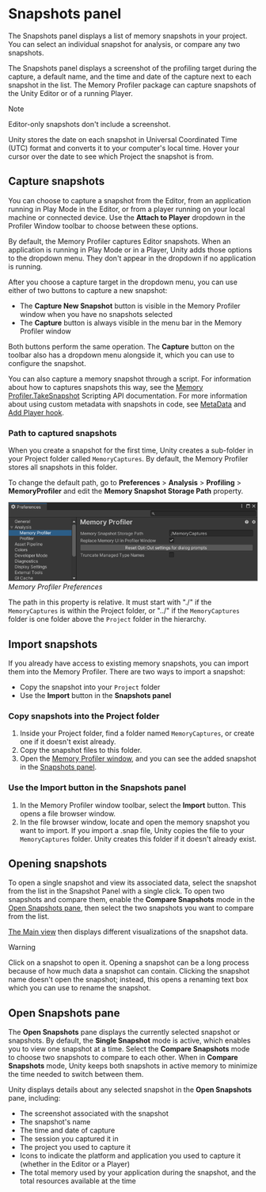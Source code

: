 # Snapshots panel

The Snapshots panel displays a list of memory snapshots in your project. You can select an individual snapshot for analysis, or compare any two snapshots.

The Snapshots panel displays a screenshot of the profiling target during the capture, a default name, and the time and date of the capture next to each snapshot in the list. The Memory Profiler package can capture snapshots of the Unity Editor or of a running Player.

> [!NOTE]
> Editor-only snapshots don't include a screenshot.

Unity stores the date on each snapshot in Universal Coordinated Time (UTC) format and converts it to your computer's local time. Hover your cursor over the date to see which Project the snapshot is from.

## Capture snapshots

You can choose to capture a snapshot from the Editor, from an application running in Play Mode in the Editor, or from a player running on your local machine or connected device. Use the __Attach to Player__ dropdown in the Profiler Window toolbar to choose between these options.

By default, the Memory Profiler captures Editor snapshots. When an application is running in Play Mode or in a Player, Unity adds those options to the dropdown menu. They don't appear in the dropdown if no application is running.

After you choose a capture target in the dropdown menu, you can use either of two buttons to capture a new snapshot:

* The __Capture New Snapshot__ button is visible in the Memory Profiler window when you have no snapshots selected
* The __Capture__ button is always visible in the menu bar in the Memory Profiler window

Both buttons perform the same operation. The __Capture__ button on the toolbar also has a dropdown menu alongside it, which you can use to configure the snapshot.

<!-- Add a table describing the configuration options here in future. Not as important for 1.0.0-pre. -->

You can also capture a memory snapshot through a script. For information about how to captures snapshots this way, see the [Memory Profiler.TakeSnapshot](https://docs.unity3d.com/ScriptReference/Profiling.Memory.Experimental.MemoryProfiler.TakeSnapshot.html) Scripting API documentation. For more information about using custom metadata with snapshots in code, see [MetaData](https://docs.unity3d.com/ScriptReference/Profiling.Memory.Experimental.MetaData.html) and [Add Player hook](tips-and-troubleshooting.md#add-player-hook).

### Path to captured snapshots

When you create a snapshot for the first time, Unity creates a sub-folder in your Project folder called `MemoryCaptures`. By default, the Memory Profiler stores all snapshots in this folder.

To change the default path,  go to __Preferences__ &gt; __Analysis__ &gt; __Profiling__ &gt; __MemoryProfiler__ and edit the __Memory Snapshot Storage Path__ property.

![Memory Profiler Preferences](images/preferences-memory-profiler.png) <br/> *Memory Profiler Preferences*

The path in this property is relative. It must start with "./" if the `MemoryCaptures` is within the Project folder, or "../" if the `MemoryCaptures` folder is one folder above the `Project` folder in the hierarchy.

## Import snapshots

If you already have access to existing memory snapshots, you can import them into the Memory Profiler. There are two ways to import a snapshot:

* Copy the snapshot into your `Project` folder
* Use the __Import__ button in the __Snapshots panel__

### Copy snapshots into the Project folder

1. Inside your Project folder, find a folder named `MemoryCaptures`, or create one if it doesn't exist already.
2. Copy the snapshot files to this folder.
3. Open the [Memory Profiler window](memory-profiler-window), and you can see the added snapshot in the [Snapshots panel](snapshots-panel).

### Use the __Import__ button in the __Snapshots panel__

1. In the Memory Profiler window toolbar, select the __Import__ button. This opens a file browser window.
2. In the file browser window, locate and open the memory snapshot you want to import. If you import a .snap file, Unity copies the file to your `MemoryCaptures` folder. Unity creates this folder if it doesn't already exist.
<!-- 
Are there alternatives to a .snap file that users should know about? -->

## Opening snapshots

To open a single snapshot and view its associated data, select the snapshot from the list in the Snapshot Panel with a single click. To open two snapshots and compare them, enable the __Compare Snapshots__ mode in the [Open Snapshots pane](#open-snapshots-pane), then select the two snapshots you want to compare from the list.

[The Main view](main-view) then displays different visualizations of the snapshot data.

> [!WARNING]
> Click on a snapshot to open it. Opening a snapshot can be a long process because of how much data a snapshot can contain. Clicking the snapshot name doesn't open the snapshot; instead, this opens a renaming text box which you can use to rename the snapshot.

## Open Snapshots pane

The __Open Snapshots__ pane displays the currently selected snapshot or snapshots. By default, the __Single Snapshot__ mode is active, which enables you to view one snapshot at a time. Select the __Compare Snapshots__ mode to choose two snapshots to compare to each other. When in __Compare Snapshots__ mode, Unity keeps both snapshots in active memory to minimize the time needed to switch between them.

Unity displays details about any selected snapshot in the __Open Snapshots__ pane, including:

* The screenshot associated with the snapshot
* The snapshot's name
* The time and date of capture
* The session you captured it in
* The project you used to capture it
* Icons to indicate the platform and application you used to capture it (whether in the Editor or a Player)
* The total memory used by your application during the snapshot, and the total resources available at the time
